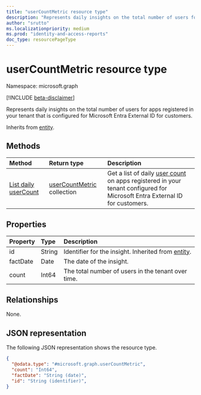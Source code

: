 ```yaml
---
title: "userCountMetric resource type"
description: "Represents daily insights on the total number of users for apps registered in your tenant that is configured for Microsoft Entra External ID for customers."
author: "srutto"
ms.localizationpriority: medium
ms.prod: "identity-and-access-reports"
doc_type: resourcePageType
---
```


# userCountMetric resource type

Namespace: microsoft.graph

[!INCLUDE [beta-disclaimer](../../includes/beta-disclaimer.md)]

Represents daily insights on the total number of users for apps registered in your tenant that is configured for Microsoft Entra External ID for customers.

Inherits from [entity](../resources/entity.md).

## Methods
|Method|Return type|Description|
|:---|:---|:---|
|[List daily userCount](../api/dailyuserinsightmetricsroot-list-usercount.md)| [userCountMetric](../resources/usercountmetric.md) collection|Get a list of daily [user count](../resources/usercountmetric.md) on apps registered in your tenant configured for Microsoft Entra External ID for customers.|

## Properties
|Property|Type|Description|
|:---|:---|:---|
| id|String| Identifier for the insight. Inherited from [entity](../resources/entity.md).|
| factDate|Date| The date of the insight.|
| count|Int64| The total number of users in the tenant over time.|

## Relationships
None.

## JSON representation
The following JSON representation shows the resource type.
<!-- {
  "blockType": "resource",
  "keyProperty": "id",
  "@odata.type": "microsoft.graph.userCountMetric",
  "openType": false
}
-->
``` json
{
  "@odata.type": "#microsoft.graph.userCountMetric",
  "count": "Int64",
  "factDate": "String (date)",
  "id": "String (identifier)",
}
```
